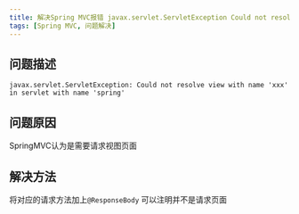 ```yaml
---
title: 解决Spring MVC报错 javax.servlet.ServletException Could not resolve view with name xxx in servlet with name spring的问题
tags: [Spring MVC, 问题解决]
---
```


## 问题描述

```
javax.servlet.ServletException: Could not resolve view with name 'xxx' in servlet with name 'spring'
```

## 问题原因

SpringMVC认为是需要请求视图页面

## 解决方法

将对应的请求方法加上`@ResponseBody`
可以注明并不是请求页面